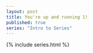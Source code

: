 ```yaml
---
layout: post
title: You're up and running 1!
published: true
series: "Intro to Series"
---
```


{% include series.html %}
